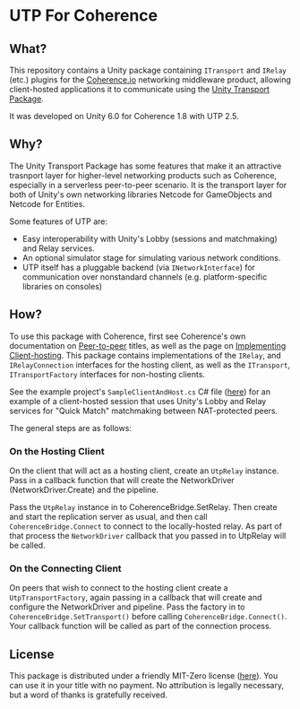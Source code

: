 
# UTP For Coherence

## What?

This repository contains a Unity package containing `ITransport` and `IRelay` (etc.) plugins for the [Coherence.io](https://coherence.io/) networking middleware product, allowing client-hosted applications it to communicate using the [Unity Transport Package](https://docs.unity3d.com/Packages/com.unity.transport@2.5/manual/index.html).

It was developed on Unity 6.0 for Coherence 1.8 with UTP 2.5.


## Why?

The Unity Transport Package has some features that make it an attractive trasnport layer for higher-level networking products such as Coherence, especially in a serverless peer-to-peer scenario.  It is the transport layer for both of Unity's own networking libraries Netcode for GameObjects and Netcode for Entities.

Some features of UTP are:

* Easy interoperability with Unity's Lobby (sessions and matchmaking) and Relay services.
* An optional simulator stage for simulating various network conditions.
* UTP itself has a pluggable backend (via `INetworkInterface`) for communication over nonstandard channels (e.g. platform-specific libraries on consoles)


## How?



To use this package with Coherence, first see Coherence's own documentation on [Peer-to-peer](https://docs.coherence.io/hosting/client-hosting) titles, as well as the page on [Implementing Client-hosting](https://docs.coherence.io/hosting/client-hosting/implementing-client-hosting).  This package contains implementations of the  `IRelay`, and `IRelayConnection` interfaces for the hosting client, as well as the `ITransport`, `ITransportFactory` interfaces for non-hosting clients.

See the example project's `SampleClientAndHost.cs` C# file ([here](Assets/UtpForCoherenceSample/SampleClientAndHost.cs)) for an example of a client-hosted session that uses Unity's Lobby and Relay services for "Quick Match" matchmaking between NAT-protected peers.

The general steps are as follows:

### On the Hosting Client

On the client that will act as a hosting client, create an `UtpRelay` instance.  Pass in a callback function that will create the NetworkDriver (NetworkDriver.Create) and the pipeline.

Pass the `UtpRelay` instance in to CoherenceBridge.SetRelay.  Then create and start the replication server as usual, and then call `CoherenceBridge.Connect` to connect to the locally-hosted relay.  As part of that process the `NetworkDriver` callback that you passed in to UtpRelay will be called.

### On the Connecting Client

On peers that wish to connect to the hosting client create a `UtpTransportFactory`, again passing in a callback that will create and configure the NetworkDriver and pipeline.  Pass the factory in to `CoherenceBridge.SetTransport()` before calling `CoherenceBridge.Connect()`.  Your callback function will be called as part of the connection process.

## License

This package is distributed under a friendly MIT-Zero license ([here](Packages/org.peterpi.utpforcoherence/LICENSE.md)).  You can use it in your title with no payment.  No attribution is legally necessary, but a word of thanks is gratefully received.